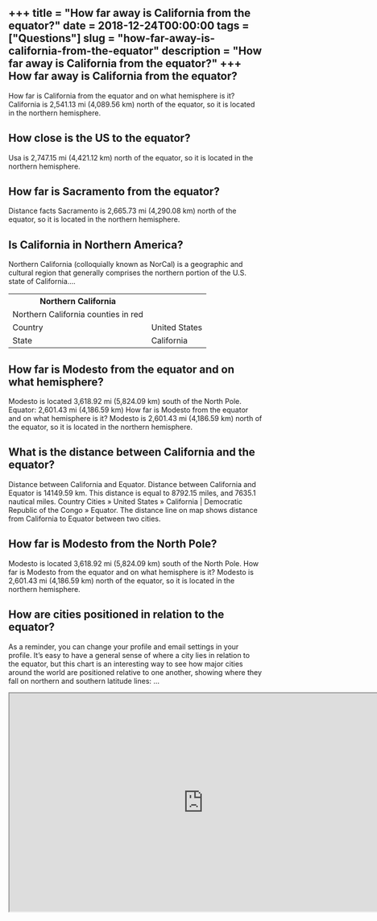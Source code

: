 +++
title = "How far away is California from the equator?"
date = 2018-12-24T00:00:00
tags = ["Questions"]
slug = "how-far-away-is-california-from-the-equator"
description = "How far away is California from the equator?"
+++
How far away is California from the equator?
--------------------------------------------

How far is California from the equator and on what hemisphere is it? California is 2,541.13 mi (4,089.56 km) north of the equator, so it is located in the northern hemisphere.

How close is the US to the equator?
-----------------------------------

Usa is 2,747.15 mi (4,421.12 km) north of the equator, so it is located in the northern hemisphere.

How far is Sacramento from the equator?
---------------------------------------

Distance facts Sacramento is 2,665.73 mi (4,290.08 km) north of the equator, so it is located in the northern hemisphere.

Is California in Northern America?
----------------------------------

Northern California (colloquially known as NorCal) is a geographic and cultural region that generally comprises the northern portion of the U.S. state of California….

<table><tr><th>Northern California</th></tr><tr><td>Northern California counties in red</td></tr><tr><td>Country</td><td>United States</td></tr><tr><td>State</td><td>California</td></tr></table>

How far is Modesto from the equator and on what hemisphere?
-----------------------------------------------------------

Modesto is located 3,618.92 mi (5,824.09 km) south of the North Pole. Equator: 2,601.43 mi (4,186.59 km) How far is Modesto from the equator and on what hemisphere is it? Modesto is 2,601.43 mi (4,186.59 km) north of the equator, so it is located in the northern hemisphere.

What is the distance between California and the equator?
--------------------------------------------------------

Distance between California and Equator. Distance between California and Equator is 14149.59 km. This distance is equal to 8792.15 miles, and 7635.1 nautical miles. Country Cities » United States » California | Democratic Republic of the Congo » Equator. The distance line on map shows distance from California to Equator between two cities.

How far is Modesto from the North Pole?
---------------------------------------

Modesto is located 3,618.92 mi (5,824.09 km) south of the North Pole. How far is Modesto from the equator and on what hemisphere is it? Modesto is 2,601.43 mi (4,186.59 km) north of the equator, so it is located in the northern hemisphere.

How are cities positioned in relation to the equator?
-----------------------------------------------------

As a reminder, you can change your profile and email settings in your profile. It’s easy to have a general sense of where a city lies in relation to the equator, but this chart is an interesting way to see how major cities around the world are positioned relative to one another, showing where they fall on northern and southern latitude lines: …

<iframe allow="accelerometer; autoplay; clipboard-write; encrypted-media; gyroscope; picture-in-picture" allowfullscreen="" class="__youtube_prefs__  epyt-is-override  no-lazyload" data-no-lazy="1" data-origheight="433" data-origwidth="770" data-skipgform_ajax_framebjll="" height="433" id="_ytid_71509" loading="lazy" src="https://www.youtube.com/embed/FNVS9hJTJXI?enablejsapi=1&autoplay=0&cc_load_policy=0&cc_lang_pref=&iv_load_policy=1&loop=0&modestbranding=0&rel=1&fs=1&playsinline=0&autohide=2&theme=dark&color=red&controls=1&" title="YouTube player" width="770"></iframe>